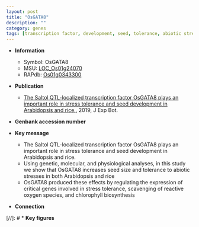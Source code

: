 ```yaml
---
layout: post
title: "OsGATA8"
description: ""
category: genes
tags: [transcription factor, development, seed, tolerance, abiotic stress, stress, biotic stress, seed size, seed development, reactive oxygen species, stress tolerance]
---
```


* **Information**  
    + Symbol: OsGATA8  
    + MSU: [LOC_Os01g24070](http://rice.plantbiology.msu.edu/cgi-bin/ORF_infopage.cgi?orf=LOC_Os01g24070)  
    + RAPdb: [Os01g0343300](http://rapdb.dna.affrc.go.jp/viewer/gbrowse_details/irgsp1?name=Os01g0343300)  

* **Publication**  
    + [The Saltol QTL-localized transcription factor OsGATA8 plays an important role in  stress tolerance and seed development in Arabidopsis and rice.](http://www.ncbi.nlm.nih.gov/pubmed?term=The+Saltol+QTL-localized+transcription+factor+OsGATA8+plays+an+important+role+in++stress+tolerance+and+seed+development+in+Arabidopsis+and+rice.%5BTitle%5D), 2019, J Exp Bot.

* **Genbank accession number**  

* **Key message**  
    + The Saltol QTL-localized transcription factor OsGATA8 plays an important role in  stress tolerance and seed development in Arabidopsis and rice.
    + Using genetic, molecular, and physiological analyses, in this study we show that OsGATA8 increases seed size and tolerance to abiotic stresses in both Arabidopsis and rice
    + OsGATA8 produced these effects by regulating the expression of critical genes involved in stress tolerance, scavenging of reactive oxygen species, and chlorophyll biosynthesis

* **Connection**  

[//]: # * **Key figures**  


